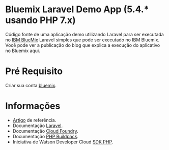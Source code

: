 # Bluemix Laravel Demo App (5.4.* usando PHP 7.x)
Código fonte de uma aplicação demo utilizando Laravel para ser executada no [IBM BlueMix](https://www.bluemix.net) Laravel simples que pode ser executado no IBM Bluemix. Você pode ver a publicação do blog que explica a execução do aplicativo no Bluemix aqui.

# Pré Requisito
Criar sua conta [bluemix](https://bluemix.net).

# Informações
* [Artigo](https://www.ibm.com/blogs/bluemix/2014/06/getting-started-laravel-bluemix/) de referência.
* Documentação [Laravel](https://laravel.com/docs/5.4).
* Documentação [Cloud Foundry](http://docs.cloudfoundry.org/).
* Documentação [PHP Buildpack](http://docs.cloudfoundry.org/buildpacks/php/index.html).
* Iniciativa de Watson Developer Cloud [SDK PHP](https://github.com/CognitiveBuild/WatsonPHPSDK).